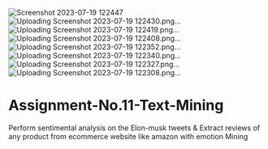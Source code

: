 ![Screenshot 2023-07-19 122447](https://github.com/Pravin-Chandel/Assignment-No.11-Text-Mining/assets/108232621/07e0ac0e-c365-49a5-9e52-688f7fc803a8)
![Uploading Screenshot 2023-07-19 122430.png…]()
![Uploading Screenshot 2023-07-19 122419.png…]()
![Uploading Screenshot 2023-07-19 122408.png…]()
![Uploading Screenshot 2023-07-19 122352.png…]()
![Uploading Screenshot 2023-07-19 122340.png…]()
![Uploading Screenshot 2023-07-19 122327.png…]()
![Uploading Screenshot 2023-07-19 122308.png…]()
# Assignment-No.11-Text-Mining
Perform sentimental analysis on the Elon-musk tweets &amp; Extract reviews of any product from ecommerce website like amazon with emotion Mining
